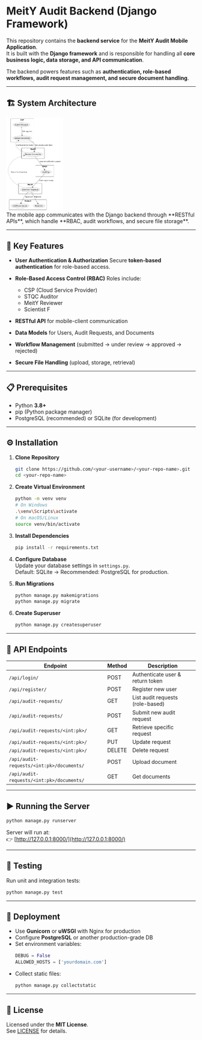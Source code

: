 # MeitY Audit Backend (Django Framework)

This repository contains the **backend service** for the **MeitY Audit Mobile Application**.  
It is built with the **Django framework** and is responsible for handling all **core business logic, data storage, and API communication**.  

The backend powers features such as **authentication, role-based workflows, audit request management, and secure document handling**.

---

## 🏗️ System Architecture
<div>
    <img src="flowchart_meity.png" alt="Home Screen" style="width: 30%; display: inline-block; margin-right: 1%;"/>
</div>
The mobile app communicates with the Django backend through **RESTful APIs**, which handle **RBAC, audit workflows, and secure file storage**.

---

## 🔑 Key Features

* **User Authentication & Authorization**
  Secure **token-based authentication** for role-based access.

* **Role-Based Access Control (RBAC)**
  Roles include:
  * CSP (Cloud Service Provider)
  * STQC Auditor
  * MeitY Reviewer
  * Scientist F

* **RESTful API** for mobile-client communication

* **Data Models** for Users, Audit Requests, and Documents

* **Workflow Management** (submitted → under review → approved → rejected)

* **Secure File Handling** (upload, storage, retrieval)

---

## 📋 Prerequisites

* Python **3.8+**
* pip (Python package manager)
* PostgreSQL (recommended) or SQLite (for development)

---

## ⚙️ Installation

1. **Clone Repository**
   ```bash
   git clone https://github.com/<your-username>/<your-repo-name>.git
   cd <your-repo-name>
   ```

2. **Create Virtual Environment**
   ```bash
   python -m venv venv
   # On Windows
   .\venv\Scripts\activate
   # On macOS/Linux
   source venv/bin/activate
   ```

3. **Install Dependencies**
   ```bash
   pip install -r requirements.txt
   ```

4. **Configure Database**  
   Update your database settings in `settings.py`.  
   Default: SQLite → Recommended: PostgreSQL for production.

5. **Run Migrations**
   ```bash
   python manage.py makemigrations
   python manage.py migrate
   ```

6. **Create Superuser**
   ```bash
   python manage.py createsuperuser
   ```

---

## 🔗 API Endpoints

| Endpoint                                  | Method | Description                      |
| ----------------------------------------- | ------ | -------------------------------- |
| `/api/login/`                             | POST   | Authenticate user & return token |
| `/api/register/`                          | POST   | Register new user                |
| `/api/audit-requests/`                    | GET    | List audit requests (role-based) |
| `/api/audit-requests/`                    | POST   | Submit new audit request         |
| `/api/audit-requests/<int:pk>/`           | GET    | Retrieve specific request        |
| `/api/audit-requests/<int:pk>/`           | PUT    | Update request                   |
| `/api/audit-requests/<int:pk>/`           | DELETE | Delete request                   |
| `/api/audit-requests/<int:pk>/documents/` | POST   | Upload document                  |
| `/api/audit-requests/<int:pk>/documents/` | GET    | Get documents                    |

---

## ▶️ Running the Server

```bash
python manage.py runserver
```

Server will run at:  
👉 [http://127.0.0.1:8000/](http://127.0.0.1:8000/)

---

## 🧪 Testing

Run unit and integration tests:

```bash
python manage.py test
```

---

## 🚀 Deployment

* Use **Gunicorn** or **uWSGI** with Nginx for production
* Configure **PostgreSQL** or another production-grade DB
* Set environment variables:
  ```python
  DEBUG = False
  ALLOWED_HOSTS = ['yourdomain.com']
  ```
* Collect static files:
  ```bash
  python manage.py collectstatic
  ```

---

## 📄 License

Licensed under the **MIT License**.  
See [LICENSE](LICENSE) for details.
